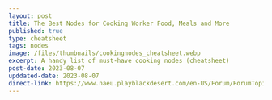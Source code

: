 ```yaml
---
layout: post
title: The Best Nodes for Cooking Worker Food, Meals and More
published: true
type: cheatsheet
tags: nodes
image: /files/thumbnails/cookingnodes_cheatsheet.webp
excerpt: A handy list of must-have cooking nodes (cheatsheet)
post-date: 2023-08-07
upddated-date: 2023-08-07
direct-link: https://www.naeu.playblackdesert.com/en-US/Forum/ForumTopic/Detail?_topicNo=37312&_opinionNo=0
---
```


